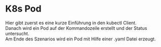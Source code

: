 # K8s Pod
Hier gibt zuerst es eine kurze Einführung in den kubectl Client.     
Danach wird ein Pod auf der Kommandozeile erstellt und der Status untersucht.  
Am Ende des Szenarios wird ein Pod mit Hilfe einer .yaml Datei erzeugt.
